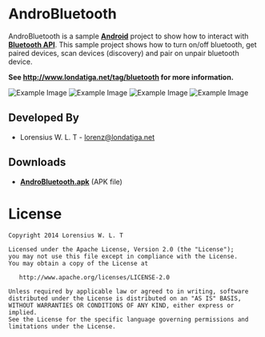 AndroBluetooth
==============

AndroBluetooth is a sample **[Android](http://www.londatiga.net/category/it/programming/android/)** project to show how to interact with **[Bluetooth API](http://developer.android.com/guide/topics/connectivity/bluetooth.html)**. This sample project
shows how to turn on/off bluetooth, get paired devices, scan devices (discovery) and pair on unpair bluetooth device.


**See http://www.londatiga.net/tag/bluetooth for more information.**

![Example Image](http://londatiga.net/images/android_bluetooth_discovery.png) 
![Example Image](http://londatiga.net/images/android_bluetooth_scanning.png)
![Example Image](http://londatiga.net/images/android_bluetooth_device_list.png)
![Example Image](http://londatiga.net/images/android_bluetooth_pair.png)

## Developed By

* Lorensius W. L. T - <lorenz@londatiga.net>

## Downloads
 * **[AndroBluetooth.apk](http://www.londatiga.net/downloads/apk/AndroBluetooth.apk)** (APK file)

License
=======

    Copyright 2014 Lorensius W. L. T

    Licensed under the Apache License, Version 2.0 (the "License");
    you may not use this file except in compliance with the License.
    You may obtain a copy of the License at

       http://www.apache.org/licenses/LICENSE-2.0

    Unless required by applicable law or agreed to in writing, software
    distributed under the License is distributed on an "AS IS" BASIS,
    WITHOUT WARRANTIES OR CONDITIONS OF ANY KIND, either express or implied.
    See the License for the specific language governing permissions and
    limitations under the License.